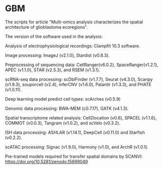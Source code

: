 # GBM
The scripts for article "Multi-omics analysis characterizes the spatial architecture of glioblastoma ecoregions".

The version of the software used in the analysis:

Analysis of electrophysiological recordings: Clampfit 10.3 software.

Image processing: ImageJ (v2.1.0), Stardist (v0.8.3).

Preprocessing of sequencing data: CellRanger(v6.0.2), SpaceRanger(v1.2.1), APEC (v1.1.0), STAR (v2.5.3), and RSEM (v1.3.1).

scRNA-seq data processing: scDblFinder (v1.7.7), Seurat (v4.3.0), Scanpy (v1.9.3), souporcell (v2.4), inferCNV (v1.6.0), Palantir (v1.3.3), and PHATE (v1.0.11). 

Deep learning model predict cell types: scArches (v0.5.9)

Genomic data processing: BWA-MEM (c0.7.17), GATK (v4.1.3).

Spatial transcriptome related analysis: Cell2location (v0.6), SPACEL (v1.1.6), COMMOT (v0.0.3), Tangram (v1.0.2), and scVelo (v0.3.2).

ISH data processing: ASHLAR (v1.14.1), DeepCell (v0.11.0) and Starfish (v0.2.2).

scATAC processing: Signac (v1.9.0), Harmony (v1.0), and ArchR (v1.0.1).

Pre-trained models required for transfer spatial domains by SCANVI: https://doi.org/10.5281/zenodo.15699049
